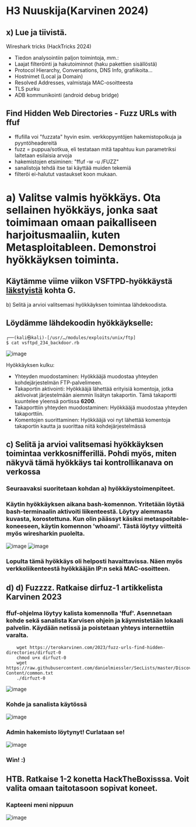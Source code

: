 # H3 Nuuskija(Karvinen 2024)

## x) Lue ja tiivistä.
Wireshark tricks (HackTricks 2024)


- Tiedon analysointiin paljon toimintoja, mm.:
- Laajat filteröinti ja hakutoiminnot (haku pakettien sisällöstä)
- Protocol Hierarchy, Conversations, DNS Info, grafiikoita...
- Hostnimet (Local ja Domain)
- Resolved Addresses, valmistaja MAC-osoitteesta
- TLS purku
- ADB kommunikointi (android debug bridge)

## Find Hidden Web Directories - Fuzz URLs with ffuf
- ffufilla voi "fuzzata" hyvin esim. verkkopyyntöjen hakemistopolkuja ja pyyntöheadereitä
- fuzz = puppua/sotkua, eli testataan mitä tapahtuu kun parametriksi laitetaan esilaisia arvoja
- hakemistojen etsiminen: "ffuf -w <sanalista> -u <url>/FUZZ"
- sanalistoja tehdä itse tai käyttää muiden tekemiä
- filteröi ei-halutut vastaukset koon mukaan.

# a) Valitse valmis hyökkäys. Ota sellainen hyökkäys, jonka saat toimimaan omaan paikalliseen harjoitusmaaliin, kuten Metasploitableen. Demonstroi hyökkäyksen toiminta.
## Käytämme viime viikon VSFTPD-hyökkäystä [läkstyistä](https://github.com/WindoCode/Tunkeutumistestaus/blob/main/h2.md) kohta G.

b) Selitä ja arvioi valitsemasi hyökkäyksen toimintaa lähdekoodista.
## Löydämme lähdekoodin hyökkäykselle:                                                                                                          
    ┌──(kali㉿kali)-[/usr/…/modules/exploits/unix/ftp]
    $ cat vsftpd_234_backdoor.rb
![image](https://github.com/user-attachments/assets/552f9156-ff72-4424-a1c1-5eb8438184a5)

Hyökkäyksen kulku:

- Yhteyden muodostaminen: Hyökkääjä muodostaa yhteyden kohdejärjestelmän FTP-palvelimeen.
- Takaportin aktivointi: Hyökkääjä lähettää erityisiä komentoja, jotka aktivoivat järjestelmään aiemmin lisätyn takaportin. Tämä takaportti kuuntelee yleensä portissa **6200**.
- Takaporttiin yhteyden muodostaminen: Hyökkääjä muodostaa yhteyden takaporttiin.
- Komentojen suorittaminen: Hyökkääjä voi nyt lähettää komentoja takaportin kautta ja suorittaa niitä kohdejärjestelmässä

## c) Selitä ja arvioi valitsemasi hyökkäyksen toimintaa verkkosnifferillä. Pohdi myös, miten näkyvä tämä hyökkäys tai kontrollikanava on verkossa
### Seuraavaksi suoritetaan kohdan a) hyökkäystoimenpiteet.
### Käytin hyökkäyksen aikana bash-komennon. Yritetään löytää bash-terminaalin aktivoiti liikenteestä. Löytyy alemmasta kuvasta, korostettuna. Kun olin päässyt käsiksi metaspoitable-koneeseen, käytin komennon 'whoami'. Tästä löytyy viitteitä myös wiresharkin puolelta.
![image](https://github.com/user-attachments/assets/7c67a0ef-470a-4a9b-aae8-c9acbd21a1e1)
![image](https://github.com/user-attachments/assets/79a07a25-bdda-4afc-a5f7-42c8c08d6f95)
### Lopulta tämä hyökkäys oli helposti havaittavissa. Näen myös verkkoliikenteestä hyökkääjän IP:n sekä MAC-osoitteen.

## d) d) Fuzzzz. Ratkaise dirfuz-1 artikkelista Karvinen 2023
### ffuf-ohjelma löytyy kalista komennolla 'ffuf'. Asennetaan kohde sekä sanalista Karvisen ohjein ja käynnistetään lokaali palvelin. Käydään netissä ja poistetaan yhteys internettiin varalta.

        wget https://terokarvinen.com/2023/fuzz-urls-find-hidden-directories/dirfuzt-0
        chmod u+x dirfuzt-0
        wget https://raw.githubusercontent.com/danielmiessler/SecLists/master/Discovery/Web-Content/common.txt
        ./dirfuzt-0
![image](https://github.com/user-attachments/assets/a8f94c67-c63c-4022-8964-664ab13bb2ab)
### Kohde ja sanalista käytössä
![image](https://github.com/user-attachments/assets/da08846c-d7c4-4b9e-af79-c4bfc4452a92)
### Admin hakemisto löytynyt! Curlataan se!
![image](https://github.com/user-attachments/assets/3b97d21e-90b8-407b-863a-1f5e3f456c51)
### Win! :)

## HTB. Ratkaise 1-2 konetta HackTheBoxisssa. Voit valita omaan taitotasoon sopivat koneet.
### Kapteeni meni nippuun
![image](https://github.com/user-attachments/assets/fe3cd3b6-aa99-4843-a614-16670f589071)




